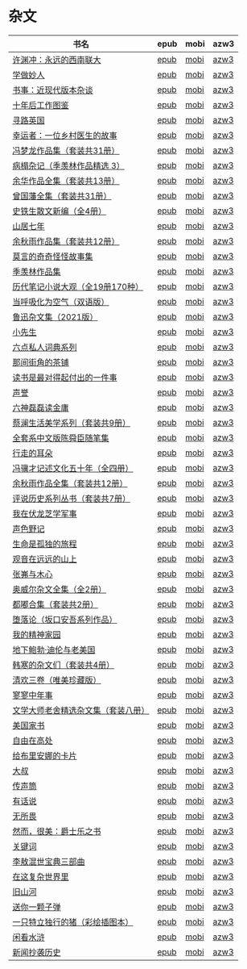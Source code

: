 # 杂文

| 书名 | epub | mobi | azw3 |
| --- | --- | --- | --- |
| [许渊冲：永远的西南联大](http://ct.dalanmei.com/f/31084289-771231590-a0051b) | [epub](http://ct.dalanmei.com/f/31084289-771231590-a0051b) | [mobi](http://ct.dalanmei.com/f/31084289-771246829-ed0587) | [azw3](http://ct.dalanmei.com/f/31084289-771236524-f663a4) |
| [学做妙人](http://ct.dalanmei.com/f/31084289-771228581-799158) | [epub](http://ct.dalanmei.com/f/31084289-771228581-799158) | [mobi](http://ct.dalanmei.com/f/31084289-771240484-d2271f) | [azw3](http://ct.dalanmei.com/f/31084289-771232486-f48235) |
| [书事：近现代版本杂谈](http://ct.dalanmei.com/f/31084289-771228804-73feb0) | [epub](http://ct.dalanmei.com/f/31084289-771228804-73feb0) | [mobi](http://ct.dalanmei.com/f/31084289-771240603-b0658a) | [azw3](http://ct.dalanmei.com/f/31084289-771232613-1d45e6) |
| [十年后工作图鉴](http://ct.dalanmei.com/f/31084289-771228815-26a21f) | [epub](http://ct.dalanmei.com/f/31084289-771228815-26a21f) | [mobi](http://ct.dalanmei.com/f/31084289-771240610-975544) | [azw3](http://ct.dalanmei.com/f/31084289-771232620-582620) |
| [寻路英国](http://ct.dalanmei.com/f/31084289-771228936-763de4) | [epub](http://ct.dalanmei.com/f/31084289-771228936-763de4) | [mobi](http://ct.dalanmei.com/f/31084289-771240689-2cdf9d) | [azw3](http://ct.dalanmei.com/f/31084289-771232707-1db4b5) |
| [幸运者：一位乡村医生的故事](http://ct.dalanmei.com/f/31084289-771228957-6a8a32) | [epub](http://ct.dalanmei.com/f/31084289-771228957-6a8a32) | [mobi](http://ct.dalanmei.com/f/31084289-771240699-6cef2b) | [azw3](http://ct.dalanmei.com/f/31084289-771232722-111a13) |
| [冯梦龙作品集（套装共31册）](http://ct.dalanmei.com/f/31084289-771229578-8dfffb) | [epub](http://ct.dalanmei.com/f/31084289-771229578-8dfffb) | [mobi](http://ct.dalanmei.com/f/31084289-771241143-3fd0cc) | [azw3](http://ct.dalanmei.com/f/31084289-771233266-8d06c8) |
| [病榻杂记（季羡林作品精选 3）](http://ct.dalanmei.com/f/31084289-771229665-2e70f9) | [epub](http://ct.dalanmei.com/f/31084289-771229665-2e70f9) | [mobi](http://ct.dalanmei.com/f/31084289-771241229-a8cb75) | [azw3](http://ct.dalanmei.com/f/31084289-771233334-32c6f9) |
| [余华作品全集（套装共13册）](http://ct.dalanmei.com/f/31084289-771229811-9ba909) | [epub](http://ct.dalanmei.com/f/31084289-771229811-9ba909) | [mobi](http://ct.dalanmei.com/f/31084289-771241292-cee263) | [azw3](http://ct.dalanmei.com/f/31084289-771233378-d06485) |
| [曾国藩全集（套装共31册）](http://ct.dalanmei.com/f/31084289-771230323-39cf88) | [epub](http://ct.dalanmei.com/f/31084289-771230323-39cf88) | [mobi](http://ct.dalanmei.com/f/31084289-771246002-a70f51) | [azw3](http://ct.dalanmei.com/f/31084289-771235802-3730f9) |
| [史铁生散文新编（全4册）](http://ct.dalanmei.com/f/31084289-771230352-2091a1) | [epub](http://ct.dalanmei.com/f/31084289-771230352-2091a1) | [mobi](http://ct.dalanmei.com/f/31084289-771246021-d2126f) | [azw3](http://ct.dalanmei.com/f/31084289-771235823-1760f5) |
| [山居七年](http://ct.dalanmei.com/f/31084289-771230367-c60f3f) | [epub](http://ct.dalanmei.com/f/31084289-771230367-c60f3f) | [mobi](http://ct.dalanmei.com/f/31084289-771246034-2b9c1d) | [azw3](http://ct.dalanmei.com/f/31084289-771235838-8add4a) |
| [余秋雨作品集（套装共12册）](http://ct.dalanmei.com/f/31084289-771230486-06d8fe) | [epub](http://ct.dalanmei.com/f/31084289-771230486-06d8fe) | [mobi](http://ct.dalanmei.com/f/31084289-771246121-db7322) | [azw3](http://ct.dalanmei.com/f/31084289-771235890-07da9b) |
| [莫言的奇奇怪怪故事集](http://ct.dalanmei.com/f/31084289-771230850-bdaf41) | [epub](http://ct.dalanmei.com/f/31084289-771230850-bdaf41) | [mobi](http://ct.dalanmei.com/f/31084289-771246350-4bfd48) | [azw3](http://ct.dalanmei.com/f/31084289-771236100-9a7383) |
| [季羡林作品集](http://ct.dalanmei.com/f/31084289-599086519-570792) | [epub](http://ct.dalanmei.com/f/31084289-599086519-570792) | [mobi](http://ct.dalanmei.com/f/31084289-599098003-54e1d9) | [azw3](http://ct.dalanmei.com/f/31084289-599087722-57bed4) |
| [历代笔记小说大观（全19册170种）](http://ct.dalanmei.com/f/31084289-585231212-23702a) | [epub](http://ct.dalanmei.com/f/31084289-585231212-23702a) | [mobi](http://ct.dalanmei.com/f/31084289-585235185-5a5b7c) | [azw3](http://ct.dalanmei.com/f/31084289-585233009-1c3839) |
| [当呼吸化为空气（双语版）](http://ct.dalanmei.com/f/31084289-582590335-1c1d1e) | [epub](http://ct.dalanmei.com/f/31084289-582590335-1c1d1e) | [mobi](http://ct.dalanmei.com/f/31084289-582590431-41b8c3) | [azw3](http://ct.dalanmei.com/f/31084289-582590388-f823f8) |
| [鲁迅杂文集（2021版）](http://ct.dalanmei.com/f/31084289-578840082-f68897) | [epub](http://ct.dalanmei.com/f/31084289-578840082-f68897) | [mobi](http://ct.dalanmei.com/f/31084289-578844094-16f0f7) | [azw3](http://ct.dalanmei.com/f/31084289-578842424-4ca7c9) |
| [小先生](http://ct.dalanmei.com/f/31084289-578840203-5545ff) | [epub](http://ct.dalanmei.com/f/31084289-578840203-5545ff) | [mobi](http://ct.dalanmei.com/f/31084289-578844168-ffb894) | [azw3](http://ct.dalanmei.com/f/31084289-578842526-c2d188) |
| [六点私人词典系列](http://ct.dalanmei.com/f/31084289-575220113-51caec) | [epub](http://ct.dalanmei.com/f/31084289-575220113-51caec) | [mobi](http://ct.dalanmei.com/f/31084289-575330535-c81426) | [azw3](http://ct.dalanmei.com/f/31084289-575305067-90019f) |
| [那间街角的茶铺](http://ct.dalanmei.com/f/31084289-570170331-b55d4e) | [epub](http://ct.dalanmei.com/f/31084289-570170331-b55d4e) | [mobi](http://ct.dalanmei.com/f/31084289-570287221-9d26d1) | [azw3](http://ct.dalanmei.com/f/31084289-570358571-39c4b7) |
| [读书是最对得起付出的一件事](http://ct.dalanmei.com/f/31084289-570170443-8004a6) | [epub](http://ct.dalanmei.com/f/31084289-570170443-8004a6) | [mobi](http://ct.dalanmei.com/f/31084289-570287845-a44503) | [azw3](http://ct.dalanmei.com/f/31084289-570358798-5c285e) |
| [声誉](http://ct.dalanmei.com/f/31084289-570171220-8f9931) | [epub](http://ct.dalanmei.com/f/31084289-570171220-8f9931) | [mobi](http://ct.dalanmei.com/f/31084289-570291342-24a84d) | [azw3](http://ct.dalanmei.com/f/31084289-570360173-ffa9da) |
| [六神磊磊读金庸](http://ct.dalanmei.com/f/31084289-570164273-55bb1d) | [epub](http://ct.dalanmei.com/f/31084289-570164273-55bb1d) | [mobi](http://ct.dalanmei.com/f/31084289-570316530-266c67) | [azw3](http://ct.dalanmei.com/f/31084289-571381131-98d048) |
| [蔡澜生活美学系列（套装共9册）](http://ct.dalanmei.com/f/31084289-570130194-d64649) | [epub](http://ct.dalanmei.com/f/31084289-570130194-d64649) | [mobi](http://ct.dalanmei.com/f/31084289-570353459-8a12f5) | [azw3](http://ct.dalanmei.com/f/31084289-571401752-806892) |
| [全套系中文版陈舜臣随笔集](http://ct.dalanmei.com/f/31084289-571729728-27a35c) | [epub](http://ct.dalanmei.com/f/31084289-571729728-27a35c) | [mobi](http://ct.dalanmei.com/f/31084289-572080082-7c889f) | [azw3](http://ct.dalanmei.com/f/31084289-572106937-273ef1) |
| [行走的耳朵](http://ct.dalanmei.com/f/31084289-571728001-841b52) | [epub](http://ct.dalanmei.com/f/31084289-571728001-841b52) | [mobi](http://ct.dalanmei.com/f/31084289-572090130-fd7b72) | [azw3](http://ct.dalanmei.com/f/31084289-572113527-1c4097) |
| [冯骥才记述文化五十年（全四册）](http://ct.dalanmei.com/f/31084289-571723345-722bb6) | [epub](http://ct.dalanmei.com/f/31084289-571723345-722bb6) | [mobi](http://ct.dalanmei.com/f/31084289-572112607-cced65) | [azw3](http://ct.dalanmei.com/f/31084289-572116794-cb9d19) |
| [余秋雨作品全集（套装共12册）](http://ct.dalanmei.com/f/31084289-571711248-19282f) | [epub](http://ct.dalanmei.com/f/31084289-571711248-19282f) | [mobi](http://ct.dalanmei.com/f/31084289-572114813-a6efbc) | [azw3](http://ct.dalanmei.com/f/31084289-572134240-ead7a1) |
| [评说历史系列丛书（套装共7册）](http://ct.dalanmei.com/f/31084289-571710394-5206c7) | [epub](http://ct.dalanmei.com/f/31084289-571710394-5206c7) | [mobi](http://ct.dalanmei.com/f/31084289-572114976-fedee2) | [azw3](http://ct.dalanmei.com/f/31084289-572135321-5bddd3) |
| [我在伏龙芝学军事](http://ct.dalanmei.com/f/31084289-571709592-d329bf) | [epub](http://ct.dalanmei.com/f/31084289-571709592-d329bf) | [mobi](http://ct.dalanmei.com/f/31084289-572115108-f63716) | [azw3](http://ct.dalanmei.com/f/31084289-572136241-5007d8) |
| [声色野记](http://ct.dalanmei.com/f/31084289-571709372-668639) | [epub](http://ct.dalanmei.com/f/31084289-571709372-668639) | [mobi](http://ct.dalanmei.com/f/31084289-572115162-198e9b) | [azw3](http://ct.dalanmei.com/f/31084289-572136420-b5d0ad) |
| [生命是孤独的旅程](http://ct.dalanmei.com/f/31084289-571708318-80cee3) | [epub](http://ct.dalanmei.com/f/31084289-571708318-80cee3) | [mobi](http://ct.dalanmei.com/f/31084289-572115451-87fbe7) | [azw3](http://ct.dalanmei.com/f/31084289-572137421-940d37) |
| [观音在远远的山上](http://ct.dalanmei.com/f/31084289-571647807-512907) | [epub](http://ct.dalanmei.com/f/31084289-571647807-512907) | [mobi](http://ct.dalanmei.com/f/31084289-572120267-13f99d) | [azw3](http://ct.dalanmei.com/f/31084289-572180564-249cad) |
| [张岪与木心](http://ct.dalanmei.com/f/31084289-571542407-a21cc5) | [epub](http://ct.dalanmei.com/f/31084289-571542407-a21cc5) | [mobi](http://ct.dalanmei.com/f/31084289-571812125-361763) | [azw3](http://ct.dalanmei.com/f/31084289-572196453-ce339d) |
| [奥威尔杂文全集（全2册）](http://ct.dalanmei.com/f/31084289-571549434-d7bea2) | [epub](http://ct.dalanmei.com/f/31084289-571549434-d7bea2) | [mobi](http://ct.dalanmei.com/f/31084289-571831333-0ebe2c) | [azw3](http://ct.dalanmei.com/f/31084289-572200215-fffb52) |
| [都嘟合集（套装共2册）](http://ct.dalanmei.com/f/31084289-571554480-6cc9f6) | [epub](http://ct.dalanmei.com/f/31084289-571554480-6cc9f6) | [mobi](http://ct.dalanmei.com/f/31084289-571894945-09c579) | [azw3](http://ct.dalanmei.com/f/31084289-572202886-c90491) |
| [堕落论（坂口安吾系列作品）](http://ct.dalanmei.com/f/31084289-571556132-f9a075) | [epub](http://ct.dalanmei.com/f/31084289-571556132-f9a075) | [mobi](http://ct.dalanmei.com/f/31084289-571912633-28abc5) | [azw3](http://ct.dalanmei.com/f/31084289-572203339-0ec3e2) |
| [我的精神家园](http://ct.dalanmei.com/f/31084289-571559059-f89c28) | [epub](http://ct.dalanmei.com/f/31084289-571559059-f89c28) | [mobi](http://ct.dalanmei.com/f/31084289-571919790-84a619) | [azw3](http://ct.dalanmei.com/f/31084289-572211435-59b25c) |
| [地下鲍勃·迪伦与老美国](http://ct.dalanmei.com/f/31084289-571562474-c22f4f) | [epub](http://ct.dalanmei.com/f/31084289-571562474-c22f4f) | [mobi](http://ct.dalanmei.com/f/31084289-572009301-42f864) | [azw3](http://ct.dalanmei.com/f/31084289-571910986-18f94d) |
| [韩寒的杂文们（套装共4册）](http://ct.dalanmei.com/f/31084289-571613465-d87ad0) | [epub](http://ct.dalanmei.com/f/31084289-571613465-d87ad0) | [mobi](http://ct.dalanmei.com/f/31084289-571733502-8c6ab8) | [azw3](http://ct.dalanmei.com/f/31084289-571913104-225da9) |
| [清欢三卷（唯美珍藏版）](http://ct.dalanmei.com/f/31084289-571599104-b852cd) | [epub](http://ct.dalanmei.com/f/31084289-571599104-b852cd) | [mobi](http://ct.dalanmei.com/f/31084289-571772693-bef298) | [azw3](http://ct.dalanmei.com/f/31084289-571918006-41491d) |
| [寥寥中年事](http://ct.dalanmei.com/f/31084289-571497498-81abf3) | [epub](http://ct.dalanmei.com/f/31084289-571497498-81abf3) | [mobi](http://ct.dalanmei.com/f/31084289-571774739-327fa7) | [azw3](http://ct.dalanmei.com/f/31084289-571919208-f3c0db) |
| [文学大师老舍精选杂文集（套装八册）](http://ct.dalanmei.com/f/31084289-571499308-5d5279) | [epub](http://ct.dalanmei.com/f/31084289-571499308-5d5279) | [mobi](http://ct.dalanmei.com/f/31084289-571775007-c55960) | [azw3](http://ct.dalanmei.com/f/31084289-571919795-ae942c) |
| [美国家书](http://ct.dalanmei.com/f/31084289-571502094-cd1c2a) | [epub](http://ct.dalanmei.com/f/31084289-571502094-cd1c2a) | [mobi](http://ct.dalanmei.com/f/31084289-571775420-75fccf) | [azw3](http://ct.dalanmei.com/f/31084289-571920345-acdd87) |
| [自由在高处](None) | [epub](None) | [mobi](None) | [azw3](None) |
| [给布里安娜的卡片](None) | [epub](None) | [mobi](None) | [azw3](None) |
| [大叔](http://ct.dalanmei.com/f/31084289-571533337-648d99) | [epub](http://ct.dalanmei.com/f/31084289-571533337-648d99) | [mobi](http://ct.dalanmei.com/f/31084289-571803227-b47103) | [azw3](http://ct.dalanmei.com/f/31084289-571989977-ed539a) |
| [传声筒](http://ct.dalanmei.com/f/31084289-571539171-815e47) | [epub](http://ct.dalanmei.com/f/31084289-571539171-815e47) | [mobi](http://ct.dalanmei.com/f/31084289-571807177-4da6eb) | [azw3](http://ct.dalanmei.com/f/31084289-571992144-d7564b) |
| [有话说](http://ct.dalanmei.com/f/31084289-571540755-c50232) | [epub](http://ct.dalanmei.com/f/31084289-571540755-c50232) | [mobi](http://ct.dalanmei.com/f/31084289-571808464-702b8a) | [azw3](http://ct.dalanmei.com/f/31084289-572009897-8f4c68) |
| [无所畏](http://ct.dalanmei.com/f/31084289-571551953-8ad5b7) | [epub](http://ct.dalanmei.com/f/31084289-571551953-8ad5b7) | [mobi](http://ct.dalanmei.com/f/31084289-571879712-fe83f6) | [azw3](http://ct.dalanmei.com/f/31084289-572069133-5ba675) |
| [然而，很美：爵士乐之书](http://ct.dalanmei.com/f/31084289-571561895-e4e278) | [epub](http://ct.dalanmei.com/f/31084289-571561895-e4e278) | [mobi](http://ct.dalanmei.com/f/31084289-571989771-d1dbeb) | [azw3](http://ct.dalanmei.com/f/31084289-571840676-be97b3) |
| [关键词](None) | [epub](None) | [mobi](None) | [azw3](None) |
| [李敖混世宝典三部曲](http://ct.dalanmei.com/f/31084289-571584063-37ee8d) | [epub](http://ct.dalanmei.com/f/31084289-571584063-37ee8d) | [mobi](http://ct.dalanmei.com/f/31084289-571735956-f4c3d2) | [azw3](http://ct.dalanmei.com/f/31084289-571854314-548c47) |
| [在这复杂世界里](http://ct.dalanmei.com/f/31084289-571588557-69c497) | [epub](http://ct.dalanmei.com/f/31084289-571588557-69c497) | [mobi](http://ct.dalanmei.com/f/31084289-571737978-0f7eb3) | [azw3](http://ct.dalanmei.com/f/31084289-571868101-3eefe0) |
| [旧山河](http://ct.dalanmei.com/f/31084289-571497788-c96568) | [epub](http://ct.dalanmei.com/f/31084289-571497788-c96568) | [mobi](http://ct.dalanmei.com/f/31084289-571774832-345a21) | [azw3](http://ct.dalanmei.com/f/31084289-571872021-9e0797) |
| [送你一颗子弹](http://ct.dalanmei.com/f/31084289-571512726-8ccb5e) | [epub](http://ct.dalanmei.com/f/31084289-571512726-8ccb5e) | [mobi](http://ct.dalanmei.com/f/31084289-571776708-1e3ec8) | [azw3](http://ct.dalanmei.com/f/31084289-571876269-b81811) |
| [一只特立独行的猪（彩绘插图本）](http://ct.dalanmei.com/f/31084289-571526530-8a160e) | [epub](http://ct.dalanmei.com/f/31084289-571526530-8a160e) | [mobi](http://ct.dalanmei.com/f/31084289-571781302-952f70) | [azw3](http://ct.dalanmei.com/f/31084289-571881327-70dc26) |
| [闲看水浒](None) | [epub](None) | [mobi](None) | [azw3](None) |
| [新闻抄袭历史](None) | [epub](None) | [mobi](None) | [azw3](None) |
